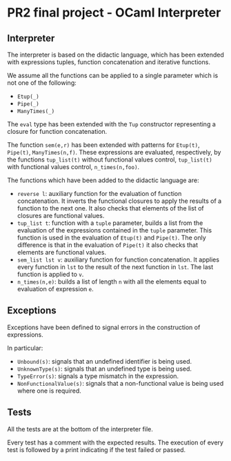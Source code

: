 # PR2 final project - OCaml Interpreter

## Interpreter
The interpreter is based on the didactic language, which has been extended with expressions tuples, function concatenation and iterative functions.

We assume all the functions can be applied to a single parameter which is not one of the following:
- `Etup(_)`
- `Pipe(_)`
- `ManyTimes(_)`

The `eval` type has been extended with the `Tup` constructor representing a closure for function concatenation.

The function `sem(e,r)` has been extended with patterns for `Etup(t)`, `Pipe(t)`, `ManyTimes(n,f)`. These expressions are evaluated, respectively, by the functions `tup_list(t)` without functional values control, `tup_list(t)` with functional values control, `n_times(n,foo)`.

The functions which have been added to the didactic language are:
- `reverse l`: auxiliary function for the evaluation of function concatenation. It inverts the functional closures to apply the results of a function to the next one. It also checks that elements of the list of closures are functional values.
- `tup_list t`: function with a `tuple` parameter, builds a list from the evaluation of the expressions contained in the `tuple` parameter. This function is used in the evaluation of `Etup(t)` and `Pipe(t)`. The only difference is that in the evaluation of `Pipe(t)` it also checks that elements are functional values.
- `sem_list lst v`: auxiliary function for function concatenation. It applies every function in `lst` to the result of the next function in `lst`. The last function is applied to `v`.
- `n_times(n,e)`: builds a list of length `n` with all the elements equal to evaluation of expression `e`.

## Exceptions
Exceptions have been defined to signal errors in the construction of expressions.

In particular:
- `Unbound(s)`: signals that an undefined identifier is being used.
- `UnknownType(s)`: signals that an undefined type is being used.
- `TypeError(s)`: signals a type mismatch in the expression.
- `NonFunctionalValue(s)`: signals that a non-functional value is being used where one is required.

## Tests
All the tests are at the bottom of the interpreter file.

Every test has a comment with the expected results. The execution of every test is followed by a print indicating if the test failed or passed.
